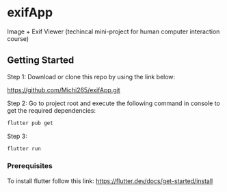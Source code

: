 # exifApp
Image + Exif Viewer (techincal mini-project for human computer interaction course)

## Getting Started

Step 1: Download or clone this repo by using the link below:

https://github.com/Michi265/exifApp.git

Step 2: Go to project root and execute the following command in console to get the required dependencies:
```bash
flutter pub get 
```
Step 3:
```bash
flutter run 
```
### Prerequisites

To install flutter follow this link: https://flutter.dev/docs/get-started/install
